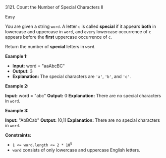 3121\. Count the Number of Special Characters II

Easy

You are given a string `word`. A letter `c` is called **special** if it appears **both** in lowercase and uppercase in `word`, and `every` lowercase occurrence of `c` appears before the **first** uppercase occurrence of `c`.

Return the number of **special** letters in `word`.

**Example 1:**

- **Input:** word = "aaAbcBC"
- **Output:** 3
- **Explanation:** The special characters are `'a'`, `'b'`, and `'c'`.

**Example 2:**

**Input:** word = "abc"
**Output:** 0
**Explanation:** There are no special characters in `word`.

**Example 3:**

**Input:** "AbBCab"
**Output:** [0,1]
**Explanation:** There are no special characters in `word`.

**Constraints:**

- <code>1 <= word.length <= 2 * 10<sup>5</sup></code>
- `word` consists of only lowercase and uppercase English letters.
